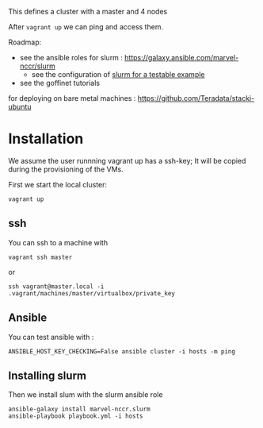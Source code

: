 This defines a cluster with a master and 4 nodes

After `vagrant up` we can ping and access them.

Roadmap:

- see the ansible roles for slurm : https://galaxy.ansible.com/marvel-nccr/slurm
	- see the configuration of [slurm for a testable example](https://southgreenplatform.github.io/trainings/hpc/slurminstallation/)
- see the goffinet tutorials

for deploying on bare metal machines : https://github.com/Teradata/stacki-ubuntu

# Installation

We assume the user runnning vagrant up has a ssh-key; It will be copied during the provisioning of the VMs.

First we start the local cluster:

	vagrant up

## ssh

You can ssh to a machine with 

	vagrant ssh master

or 

	ssh vagrant@master.local -i .vagrant/machines/master/virtualbox/private_key

## Ansible

You can test ansible with :

	ANSIBLE_HOST_KEY_CHECKING=False ansible cluster -i hosts -m ping

## Installing slurm

Then we install slum with the slurm ansible role

	ansible-galaxy install marvel-nccr.slurm
	ansible-playbook playbook.yml -i hosts
